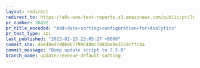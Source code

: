 ```yaml
---
layout: redirect
redirect_to: https://a8c-woo-test-reports.s3.amazonaws.com/public/pr/36492/api/index.html
pr_number: 36492
pr_title_encoded: "Add+date+sorting+configuration+for+Analytics"
pr_test_type: api
last_published: "2023-02-15 23:05:27 +0000"
commit_sha: 4ae48ed7d0b0677906408c7882be9e3159cffc4a
commit_message: "Bump update script to 7.5.0"
branch_name: update/revenue-default-sorting
---
```


